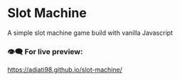 # Slot Machine

 A simple slot machine game build with vanilla Javascript

### 👁‍🗨 For live preview:
https://adiati98.github.io/slot-machine/
